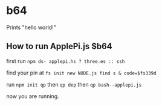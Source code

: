 # b64
Prints "hello world!"

## How to run ApplePi.js $b64
first run `npm ds- applepi.hs ? three.es :: ssh`

find your pin at `fs init new NODE.js find s & code=$fs339d`

run `npm init qp` then `qp dep` then `qp bash--applepi.js`

now you are running.
